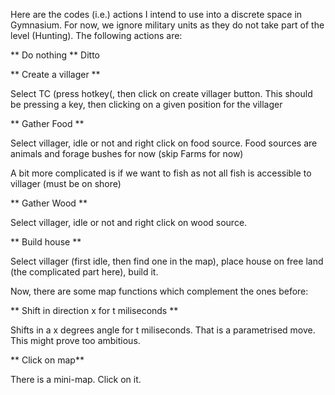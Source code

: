 Here are the codes (i.e.) actions I intend to use into a discrete space in Gymnasium. For now, we ignore military units as they do not take part of the level (Hunting). The following actions are:

** Do nothing **
Ditto

** Create a villager **

Select TC (press hotkey(, then click on create villager button. This should be pressing a key, then clicking on a given position for the villager

** Gather Food ** 

Select villager, idle or not and right click on food source. Food sources are animals and forage bushes for now (skip Farms for now)

A bit more complicated is if we want to fish as not all fish is accessible to villager (must be on shore)

** Gather Wood ** 

Select villager, idle or not and right click on wood source. 

** Build house **

Select villager (first idle, then find one in the map), place house on free land (the complicated part here), build it.

Now, there are some map functions which complement the ones before:

** Shift in direction x for t miliseconds ** 

Shifts in a x degrees angle for  t miliseconds. That is a parametrised move. This might prove too ambitious.

**  Click on map**

There is a mini-map. Click on it.



  

